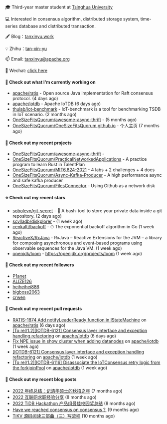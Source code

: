 🎓 Third-year master student at [Tsinghua University](https://www.tsinghua.edu.cn/)

💻 Interested in consensus algorithm, distributed storage system, time-series database and distributed transaction.

🖋 Blog：[tanxinyu.work](https://tanxinyu.work)

💡 Zhihu：[tan-xin-yu](https://www.zhihu.com/people/tan-xin-yu-22)

📫 Email: [tanxinyu@apache.org](mailto:tanxinyu@apache.org)

💬 Wechat: [click here](https://github.com/LebronAl/LebronAl/issues/1)

#### 👷 Check out what I'm currently working on

- [apache/ratis](https://github.com/apache/ratis) - Open source Java implementation for Raft consensus protocol. (4 days ago)
- [apache/iotdb](https://github.com/apache/iotdb) - Apache IoTDB (6 days ago)
- [thulab/iot-benchmark](https://github.com/thulab/iot-benchmark) - IoT-benchmark is a tool for benchmarking TSDB in IoT scenario. (2 months ago)
- [OneSizeFitsQuorum/awesome-async-thrift](https://github.com/OneSizeFitsQuorum/awesome-async-thrift) -  (5 months ago)
- [OneSizeFitsQuorum/OneSizeFitsQuorum.github.io](https://github.com/OneSizeFitsQuorum/OneSizeFitsQuorum.github.io) - 个人主页 (7 months ago)

#### 🌱 Check out my recent projects

- [OneSizeFitsQuorum/awesome-async-thrift](https://github.com/OneSizeFitsQuorum/awesome-async-thrift) - 
- [OneSizeFitsQuorum/PracticalNetworkedApplications](https://github.com/OneSizeFitsQuorum/PracticalNetworkedApplications) - A practice program to learn Rust in TalentPlan
- [OneSizeFitsQuorum/MIT6.824-2021](https://github.com/OneSizeFitsQuorum/MIT6.824-2021) - 4 labs &#43; 2 challenges &#43; 4 docs
- [OneSizeFitsQuorum/Async-Kafka-Producer](https://github.com/OneSizeFitsQuorum/Async-Kafka-Producer) - A high performance async and safe kafka producer
- [OneSizeFitsQuorum/FilesConnector](https://github.com/OneSizeFitsQuorum/FilesConnector) - Using Github as a network disk

#### ⭐ Check out my recent stars

- [sobolevn/git-secret](https://github.com/sobolevn/git-secret) - :busts_in_silhouette: A bash-tool to store your private data inside a git repository. (2 days ago)
- [scylladb/diskplorer](https://github.com/scylladb/diskplorer) -  (1 week ago)
- [cenkalti/backoff](https://github.com/cenkalti/backoff) - ⏱ The exponential backoff algorithm in Go (1 week ago)
- [ReactiveX/RxJava](https://github.com/ReactiveX/RxJava) - RxJava – Reactive Extensions for the JVM – a library for composing asynchronous and event-based programs using observable sequences for the Java VM. (1 week ago)
- [openjdk/loom](https://github.com/openjdk/loom) - https://openjdk.org/projects/loom (1 week ago)

#### 👯 Check out my recent followers

- [P1anet](https://github.com/P1anet)
- [ALIZE126](https://github.com/ALIZE126)
- [heiheihei886](https://github.com/heiheihei886)
- [bigboss2063](https://github.com/bigboss2063)
- [crwen](https://github.com/crwen)

#### 🔨 Check out my recent pull requests

- [RATIS-1874 Add notifyLeaderReady function in IStateMachine](https://github.com/apache/ratis/pull/906) on [apache/ratis](https://github.com/apache/ratis) (6 days ago)
- [[To rel/1.2][IOTDB-6121] Consensus layer interface and exception handling refactoring](https://github.com/apache/iotdb/pull/10937) on [apache/iotdb](https://github.com/apache/iotdb) (6 days ago)
- [Fix NPE issue in show cluster when adding datanodes](https://github.com/apache/iotdb/pull/10918) on [apache/iotdb](https://github.com/apache/iotdb) (1 week ago)
- [[IOTDB-6121] Consensus layer interface and exception handling refactoring](https://github.com/apache/iotdb/pull/10896) on [apache/iotdb](https://github.com/apache/iotdb) (1 week ago)
- [[To rel/1.2][IOTDB-6116] Disassociate the IoTConsensus retry logic from the forkjoinPool](https://github.com/apache/iotdb/pull/10878) on [apache/iotdb](https://github.com/apache/iotdb) (1 week ago)

#### 📜 Check out my recent blog posts

- [2022 年终总结：记清华硕士的秋招之年](https://tanxinyu.work/2022-annual-summary/) (7 months ago)
- [2022 互联网求职经验分享](https://tanxinyu.work/2022-internet-job-hunting-experience-sharing/) (8 months ago)
- [2022 TiDB Hackathon 产品组最佳校园奖总结](https://tanxinyu.work/2022-tidb-hackathon/) (8 months ago)
- [Have we reached consensus on consensus？](https://tanxinyu.work/have-we-reached-consensus-on-consensus/) (9 months ago)
- [TiKV 源码阅读三部曲（三）写流程](https://tanxinyu.work/tikv-source-code-reading-write/) (10 months ago)
